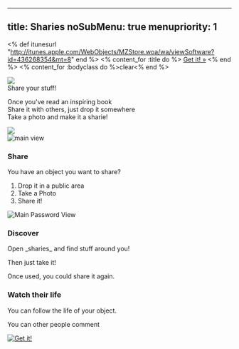 -----
title: Sharies
noSubMenu: true
menupriority: 1
-----
<% 
def itunesurl
    "http://itunes.apple.com/WebObjects/MZStore.woa/wa/viewSoftware?id=436268354&mt=8" 
end
%>
<% content_for :title do %>
    <a href="<%=itunesurl%>">Get it! &raquo;</a>
<% end %>
<% content_for :bodyclass do %>clear<% end %>

<div id="helloblock">
    <div id="logo">
        <img src="/img/main/Logo.png"/></div>
    <div id="blocktitle">Share your stuff!</div>
    <div id="blocktext">
        <p> Once you've read an inspiring book
        <br/> Share it with others, just drop it somewhere
        <br/> Take a photo and make it a sharie!</p></div>
     <div id="getit">
        <a href="<%=itunesurl%>"><img src="/img/main/GetIt.png"/></a></div>
     <div class="flush"></div>
</div>

<div class="slideshow">
    <img src="/img/main/iPhone_Easy.png" alt="main view" class="rightimage" />
    <h3>Share</h3>
    <p>You have an object you want to share?</p>
    <ol>
    <li>Drop it in a public area</li>
    <li>Take a Photo</li>
    <li>Share it!</li>
    </ol>
    <div class="flush"></div>
</div>

<div class="slideshow">
    <img src="/img/main/iPhone_pw.png" class="clean" alt="Main Password View" class="leftimage" />
    <h3>Discover</h3>
    <p>Open _sharies_ and find stuff around you!</p>
    <p>Then just take it!</p>
    <p>Once used, you could share it again.</p>
    <div class="flush"></div>
</div>

<div class="slideshow">
    <h3 style="width=100%">Watch their life</h3>
    <p>You can follow the life of your object.</p>
    <p>You can other people comment</p>
    <div class="flush"></div>
</div>

<div class="flush"></div>

<div class="center">
<a href="http://itunes.apple.com/WebObjects/MZStore.woa/wa/viewSoftware?id=436268354&mt=8">
    <img src="/img/main/Available_appstore.png" alt="Get it!"/>
</a>
</div>

